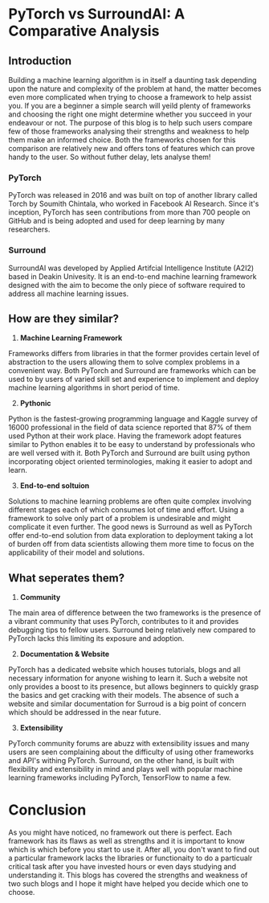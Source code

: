 # PyTorch vs SurroundAI: A Comparative Analysis

## Introduction

Building a machine learning algorithm is in itself a daunting task depending upon the nature and complexity of the problem at hand, the matter becomes even more complicated when trying to choose a framework to help assist you. If you are a beginner a simple search will yeild plenty of frameworks and choosing the right one might determine whether you succeed in your endeavour or not. The purpose of this blog is to help such users compare few of those frameworks analysing their strengths and weakness to help them make an informed choice. Both the frameworks chosen for this comparison are relatively new and offers tons of features which can prove handy to the user. So without futher delay, lets analyse them! 

### PyTorch

PyTorch was released in 2016 and was built on top of another library called Torch by Soumith Chintala, who worked in Facebook AI Research. Since it's inception, PyTorch has seen contributions from more than 700 people on GitHub and is being adopted and used for deep learning by many researchers.

### Surround

SurroundAI was developed by Applied Artifcial Intelligence Institute (A2I2) based in Deakin Univesity. It is an end-to-end machine learning framework designed with the aim to become the only piece of software required to address all machine learning issues.

## How are they similar?

1. **Machine Learning Framework**

Frameworks differs from libraries in that the former provides certain level of abstraction to the users allowing them to solve complex problems in a convenient way. Both PyTorch and Surround are frameworks which can be used to by users of varied skill set and experience to implement and deploy machine learning algorithms in short period of time.
 
2. **Pythonic**

Python is the fastest-growing programming language and Kaggle survey of 16000 professional in the field of data science reported that 87% of them used Python at their work place. Having the framework adopt features similar to Python enables it to be easy to understand by professionals who are well versed with it. Both PyTorch and Surround are built using python incorporating object oriented terminologies, making it easier to adopt and learn.

3. **End-to-end soltuion**

Solutions to machine learning problems are often quite complex involving different stages each of which consumes lot of time and effort. Using a framework to solve only part of a problem is undesirable and might complicate it even further. The good news is Surround as well as PyTorch offer end-to-end solution from data exploration to deployment taking a lot of burden off from data scientists allowing them more time to focus on the applicability of their model and solutions.

## What seperates them?

1. **Community**

The main area of difference between the two frameworks is the presence of a vibrant community that uses PyTorch, contributes to it and provides debugging tips to fellow users. Surround being relatively new compared to PyTorch lacks this limiting its exposure and adoption.

2. **Documentation & Website**

PyTorch has a dedicated website which houses tutorials, blogs and all necessary information for anyone wishing to learn it. Such a website not only provides a boost to its presence, but allows beginners to quickly grasp the basics and get cracking with their models. The absence of such a website and similar documentation for Surroud is a big point of concern which should be addressed in the near future.

3. **Extensibility**

PyTorch community forums are abuzz with extensibility issues and many users are seen complaining about the difficulty of using other frameworks and API's withing PyTorch. Surround, on the other hand, is built with flexibility and extensibility in mind and plays well with popular machine learning frameworks including PyTorch, TensorFlow to name a few.

# Conclusion

As you might have noticed, no framework out there is perfect. Each framework has its flaws as well as strengths and it is important to know which is which before you start to use it. After all, you don't want to find out a particular framework lacks the libraries or functionaity to do a particualr critical task after you have invested hours or even days studying and understanding it. This blogs has covered the strengths and weakness of two such blogs and I hope it might have helped you decide which one to choose.
